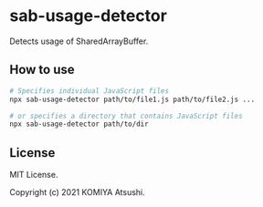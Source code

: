 sab-usage-detector
==================

Detects usage of SharedArrayBuffer.

How to use
----------

```bash
# Specifies individual JavaScript files
npx sab-usage-detector path/to/file1.js path/to/file2.js ...

# or specifies a directory that contains JavaScript files
npx sab-usage-detector path/to/dir
```

License
-------

MIT License.

Copyright (c) 2021 KOMIYA Atsushi.
